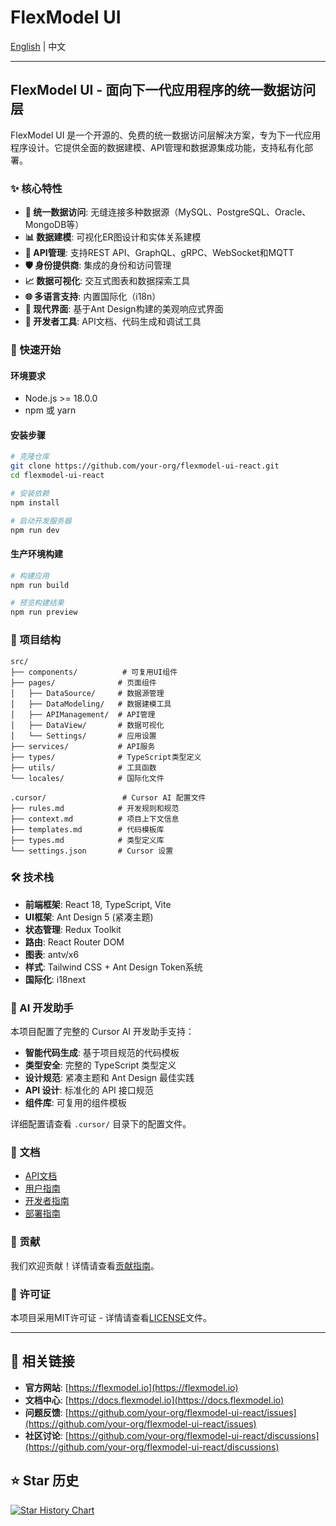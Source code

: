 # FlexModel UI

[English](./README_EN.md) | 中文

---

## FlexModel UI - 面向下一代应用程序的统一数据访问层

FlexModel UI 是一个开源的、免费的统一数据访问层解决方案，专为下一代应用程序设计。它提供全面的数据建模、API管理和数据源集成功能，支持私有化部署。

### ✨ 核心特性

- **🔗 统一数据访问**: 无缝连接多种数据源（MySQL、PostgreSQL、Oracle、MongoDB等）
- **📊 数据建模**: 可视化ER图设计和实体关系建模
- **🔌 API管理**: 支持REST API、GraphQL、gRPC、WebSocket和MQTT
- **🛡️ 身份提供商**: 集成的身份和访问管理
- **📈 数据可视化**: 交互式图表和数据探索工具
- **🌐 多语言支持**: 内置国际化（i18n）
- **🎨 现代界面**: 基于Ant Design构建的美观响应式界面
- **🔧 开发者工具**: API文档、代码生成和调试工具

### 🚀 快速开始

#### 环境要求

- Node.js >= 18.0.0
- npm 或 yarn

#### 安装步骤

```bash
# 克隆仓库
git clone https://github.com/your-org/flexmodel-ui-react.git
cd flexmodel-ui-react

# 安装依赖
npm install

# 启动开发服务器
npm run dev
```

#### 生产环境构建

```bash
# 构建应用
npm run build

# 预览构建结果
npm run preview
```

### 📁 项目结构

```
src/
├── components/          # 可复用UI组件
├── pages/              # 页面组件
│   ├── DataSource/     # 数据源管理
│   ├── DataModeling/   # 数据建模工具
│   ├── APIManagement/  # API管理
│   ├── DataView/       # 数据可视化
│   └── Settings/       # 应用设置
├── services/           # API服务
├── types/              # TypeScript类型定义
├── utils/              # 工具函数
└── locales/            # 国际化文件

.cursor/                 # Cursor AI 配置文件
├── rules.md            # 开发规则和规范
├── context.md          # 项目上下文信息
├── templates.md        # 代码模板库
├── types.md            # 类型定义库
└── settings.json       # Cursor 设置
```

### 🛠️ 技术栈

- **前端框架**: React 18, TypeScript, Vite
- **UI框架**: Ant Design 5 (紧凑主题)
- **状态管理**: Redux Toolkit
- **路由**: React Router DOM
- **图表**: antv/x6
- **样式**: Tailwind CSS + Ant Design Token系统
- **国际化**: i18next

### 🤖 AI 开发助手

本项目配置了完整的 Cursor AI 开发助手支持：

- **智能代码生成**: 基于项目规范的代码模板
- **类型安全**: 完整的 TypeScript 类型定义
- **设计规范**: 紧凑主题和 Ant Design 最佳实践
- **API 设计**: 标准化的 API 接口规范
- **组件库**: 可复用的组件模板

详细配置请查看 `.cursor/` 目录下的配置文件。

### 📖 文档

- [API文档](./docs/api.md)
- [用户指南](./docs/user-guide.md)
- [开发者指南](./docs/developer-guide.md)
- [部署指南](./docs/deployment.md)

### 🤝 贡献

我们欢迎贡献！详情请查看[贡献指南](./CONTRIBUTING.md)。

### 📄 许可证

本项目采用MIT许可证 - 详情请查看[LICENSE](./LICENSE)文件。

---

## 🔗 相关链接

- **官方网站**: [https://flexmodel.io](https://flexmodel.io)
- **文档中心**: [https://docs.flexmodel.io](https://docs.flexmodel.io)
- **问题反馈**: [https://github.com/your-org/flexmodel-ui-react/issues](https://github.com/your-org/flexmodel-ui-react/issues)
- **社区讨论**: [https://github.com/your-org/flexmodel-ui-react/discussions](https://github.com/your-org/flexmodel-ui-react/discussions)

## ⭐ Star 历史

[![Star History Chart](https://api.star-history.com/svg?repos=your-org/flexmodel-ui-react&type=Date)](https://star-history.com/#your-org/flexmodel-ui-react&Date)

